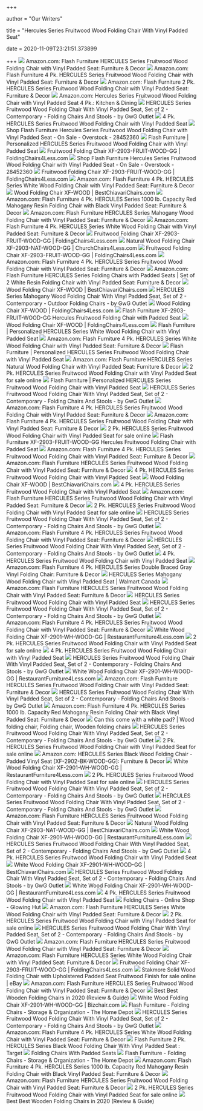 +++
        
author = "Our Writers"
        
title = "Hercules Series Fruitwood Wood Folding Chair With Vinyl Padded Seat"
        
date = 2020-11-09T23:21:51.373899
        
+++
[ ![](https://images-na.ssl-images-amazon.com/images/I/81OVBJW6qEL._AC_SL1500_.jpg)](https://images-na.ssl-images-amazon.com/images/I/81OVBJW6qEL._AC_SL1500_.jpg) Amazon.com: Flash Furniture HERCULES Series Fruitwood Wood Folding Chair  with Vinyl Padded Seat: Furniture & Decor
[ ![](https://images-na.ssl-images-amazon.com/images/I/919jIm9CCdL._AC_SX522_.jpg)](https://images-na.ssl-images-amazon.com/images/I/919jIm9CCdL._AC_SX522_.jpg) Amazon.com: Flash Furniture 4 Pk. HERCULES Series Fruitwood Wood Folding  Chair with Vinyl Padded Seat: Furniture & Decor
[ ![](https://images-na.ssl-images-amazon.com/images/I/81JAmWBVxrL._AC_SL1500_.jpg)](https://images-na.ssl-images-amazon.com/images/I/81JAmWBVxrL._AC_SL1500_.jpg) Amazon.com: Flash Furniture 2 Pk. HERCULES Series Fruitwood Wood Folding  Chair with Vinyl Padded Seat: Furniture & Decor
[ ![](https://images-na.ssl-images-amazon.com/images/I/61qrQZFA6DL._AC_SX522_.jpg)](https://images-na.ssl-images-amazon.com/images/I/61qrQZFA6DL._AC_SX522_.jpg) Amazon.com: Hercules Series Fruitwood Wood Folding Chair with Vinyl Padded  Seat 4 Pk.: Kitchen & Dining
[ ![](https://st.hzcdn.com/simgs/ff81ce590cb738fe_4-1556/home-design.jpg)](https://st.hzcdn.com/simgs/ff81ce590cb738fe_4-1556/home-design.jpg) HERCULES Series Fruitwood Wood Folding Chair With Vinyl Padded Seat, Set of  2 - Contemporary - Folding Chairs And Stools - by GwG Outlet
[ ![](https://az651873.vo.msecnd.net/img/prods/large/201_4xf2903fruitwoodgg.jpg)](https://az651873.vo.msecnd.net/img/prods/large/201_4xf2903fruitwoodgg.jpg) 4 Pk. HERCULES Series Fruitwood Wood Folding Chair with Vinyl Padded Seat
[ ![](https://ak1.ostkcdn.com/images/products/28452360/Flash-Furniture-Hercules-Series-Fruitwood-Wood-Folding-Chair-with-Vinyl-Padded-Seat-N-A-f0c29d86-1bd7-434f-9c68-d95a1f597791_600.jpg?impolicy=medium)](https://ak1.ostkcdn.com/images/products/28452360/Flash-Furniture-Hercules-Series-Fruitwood-Wood-Folding-Chair-with-Vinyl-Padded-Seat-N-A-f0c29d86-1bd7-434f-9c68-d95a1f597791_600.jpg?impolicy=medium) Shop Flash Furniture Hercules Series Fruitwood Wood Folding Chair with Vinyl  Padded Seat - On Sale - Overstock - 28452360
[ ![](https://cdn11.bigcommerce.com/s-v6z0da/images/stencil/1280x1280/products/20700/25572/XF-2903-FRUIT-WOOD-EMB-VYL-GG__80862.1545542615.jpg?c=2)](https://cdn11.bigcommerce.com/s-v6z0da/images/stencil/1280x1280/products/20700/25572/XF-2903-FRUIT-WOOD-EMB-VYL-GG__80862.1545542615.jpg?c=2) Flash Furniture | Personalized HERCULES Series Fruitwood Wood Folding Chair  with Vinyl Padded Seat
[ ![](https://www.foldingchairs4less.com/dw/image/v2/BBSJ_PRD/on/demandware.static/-/Sites-main/default/dwf8ca8d5d/images/FLASH_FURNITURE_XF-2903-FRUIT-WOOD-GG_REVIEW.jpg?sw=1200&sh=1200&sm=fit)](https://www.foldingchairs4less.com/dw/image/v2/BBSJ_PRD/on/demandware.static/-/Sites-main/default/dwf8ca8d5d/images/FLASH_FURNITURE_XF-2903-FRUIT-WOOD-GG_REVIEW.jpg?sw=1200&sh=1200&sm=fit) Fruitwood Folding Chair XF-2903-FRUIT-WOOD-GG | FoldingChairs4Less.com
[ ![](https://ak1.ostkcdn.com/images/products/28452360/Flash-Furniture-Hercules-Series-Fruitwood-Wood-Folding-Chair-with-Vinyl-Padded-Seat-N-A-f94e2c51-3c54-4740-a8f3-11016560b61a.jpg)](https://ak1.ostkcdn.com/images/products/28452360/Flash-Furniture-Hercules-Series-Fruitwood-Wood-Folding-Chair-with-Vinyl-Padded-Seat-N-A-f94e2c51-3c54-4740-a8f3-11016560b61a.jpg) Shop Flash Furniture Hercules Series Fruitwood Wood Folding Chair with Vinyl  Padded Seat - On Sale - Overstock - 28452360
[ ![](https://www.foldingchairs4less.com/dw/image/v2/BBSJ_PRD/on/demandware.static/-/Sites-main/default/dw5783be6b/images/FLASH_FURNITURE_XF-2903-FRUIT-WOOD-GG_INSET5.jpg?sw=1200&sh=1200&sm=fit)](https://www.foldingchairs4less.com/dw/image/v2/BBSJ_PRD/on/demandware.static/-/Sites-main/default/dw5783be6b/images/FLASH_FURNITURE_XF-2903-FRUIT-WOOD-GG_INSET5.jpg?sw=1200&sh=1200&sm=fit) Fruitwood Folding Chair XF-2903-FRUIT-WOOD-GG | FoldingChairs4Less.com
[ ![](https://images-na.ssl-images-amazon.com/images/I/816bT4R1YHL._AC_SL1500_.jpg)](https://images-na.ssl-images-amazon.com/images/I/816bT4R1YHL._AC_SL1500_.jpg) Amazon.com: Flash Furniture 4 Pk. HERCULES Series White Wood Folding Chair  with Vinyl Padded Seat: Furniture & Decor
[ ![](https://www.bestchiavarichairs.com/dw/image/v2/BBSJ_PRD/on/demandware.static/-/Sites-main/default/dw42a47bf7/images/FLASH_FURNITURE_XF-2902-BK-WOOD-GG_INSET4.jpg?sw=1200&sh=1200&sm=fit)](https://www.bestchiavarichairs.com/dw/image/v2/BBSJ_PRD/on/demandware.static/-/Sites-main/default/dw42a47bf7/images/FLASH_FURNITURE_XF-2902-BK-WOOD-GG_INSET4.jpg?sw=1200&sh=1200&sm=fit) Wood Folding Chair XF-WOOD | BestChiavariChairs.com
[ ![](https://images-na.ssl-images-amazon.com/images/I/91AFqRVVoSL._AC_SL1500_.jpg)](https://images-na.ssl-images-amazon.com/images/I/91AFqRVVoSL._AC_SL1500_.jpg) Amazon.com: Flash Furniture 4 Pk. HERCULES Series 1000 lb. Capacity Red  Mahogany Resin Folding Chair with Black Vinyl Padded Seat: Furniture & Decor
[ ![](https://images-na.ssl-images-amazon.com/images/I/81bPyX1LzHL._AC_SX522_.jpg)](https://images-na.ssl-images-amazon.com/images/I/81bPyX1LzHL._AC_SX522_.jpg) Amazon.com: Flash Furniture HERCULES Series Mahogany Wood Folding Chair  with Vinyl Padded Seat: Furniture & Decor
[ ![](https://images-na.ssl-images-amazon.com/images/I/71Fsl2dMYcL._AC_SL1500_.jpg)](https://images-na.ssl-images-amazon.com/images/I/71Fsl2dMYcL._AC_SL1500_.jpg) Amazon.com: Flash Furniture 4 Pk. HERCULES Series White Wood Folding Chair  with Vinyl Padded Seat: Furniture & Decor
[ ![](https://www.foldingchairs4less.com/dw/image/v2/BBSJ_PRD/on/demandware.static/-/Sites-main/default/dw35e5366a/images/FLASH_FURNITURE_XF-2903-FRUIT-WOOD-GG_INSET6.jpg?sw=1200&sh=1200&sm=fit)](https://www.foldingchairs4less.com/dw/image/v2/BBSJ_PRD/on/demandware.static/-/Sites-main/default/dw35e5366a/images/FLASH_FURNITURE_XF-2903-FRUIT-WOOD-GG_INSET6.jpg?sw=1200&sh=1200&sm=fit) Fruitwood Folding Chair XF-2903-FRUIT-WOOD-GG | FoldingChairs4Less.com
[ ![](https://www.churchchairs4less.com/dw/image/v2/BBSJ_PRD/on/demandware.static/-/Sites-main/default/dwd1fb0a08/images/FLASH_FURNITURE_XF-2903-NAT-WOOD-GG_MAIN_IMAGE.jpg?sw=2000&sh=2000&sm=fit)](https://www.churchchairs4less.com/dw/image/v2/BBSJ_PRD/on/demandware.static/-/Sites-main/default/dwd1fb0a08/images/FLASH_FURNITURE_XF-2903-NAT-WOOD-GG_MAIN_IMAGE.jpg?sw=2000&sh=2000&sm=fit) Natural Wood Folding Chair XF-2903-NAT-WOOD-GG | ChurchChairs4Less.com
[ ![](https://www.foldingchairs4less.com/dw/image/v2/BBSJ_PRD/on/demandware.static/-/Sites-main/default/dw4b03aba5/images/FLASH_FURNITURE_XF-2903-FRUIT-WOOD-GG_SAMPLE.jpg?sw=1200&sh=1200&sm=fit)](https://www.foldingchairs4less.com/dw/image/v2/BBSJ_PRD/on/demandware.static/-/Sites-main/default/dw4b03aba5/images/FLASH_FURNITURE_XF-2903-FRUIT-WOOD-GG_SAMPLE.jpg?sw=1200&sh=1200&sm=fit) Fruitwood Folding Chair XF-2903-FRUIT-WOOD-GG | FoldingChairs4Less.com
[ ![](https://m.media-amazon.com/images/I/81IaCAlvXTL._AC_SS350_.jpg)](https://m.media-amazon.com/images/I/81IaCAlvXTL._AC_SS350_.jpg) Amazon.com: Flash Furniture 4 Pk. HERCULES Series Fruitwood Wood Folding  Chair with Vinyl Padded Seat: Furniture & Decor
[ ![](https://images-na.ssl-images-amazon.com/images/I/71eeSXZAwZL._AC_SX522_.jpg)](https://images-na.ssl-images-amazon.com/images/I/71eeSXZAwZL._AC_SX522_.jpg) Amazon.com: Flash Furniture HERCULES Series Folding Chairs with Padded Seats  | Set of 2 White Resin Folding Chair with Vinyl Padded Seat: Furniture &  Decor
[ ![](https://www.bestchiavarichairs.com/dw/image/v2/BBSJ_PRD/on/demandware.static/-/Sites-main/default/dwdbb2edbd/images/FLASH_FURNITURE_XF-2902-BK-WOOD-GG_REVIEW.jpg?sw=1200&sh=1200&sm=fit)](https://www.bestchiavarichairs.com/dw/image/v2/BBSJ_PRD/on/demandware.static/-/Sites-main/default/dwdbb2edbd/images/FLASH_FURNITURE_XF-2902-BK-WOOD-GG_REVIEW.jpg?sw=1200&sh=1200&sm=fit) Wood Folding Chair XF-WOOD | BestChiavariChairs.com
[ ![](https://st.hzcdn.com/simgs/a991f8230cb738ed_9-1552/home-design.jpg)](https://st.hzcdn.com/simgs/a991f8230cb738ed_9-1552/home-design.jpg) HERCULES Series Mahogany Wood Folding Chair With Vinyl Padded Seat, Set of  2 - Contemporary - Outdoor Folding Chairs - by GwG Outlet
[ ![](https://www.foldingchairs4less.com/dw/image/v2/BBSJ_PRD/on/demandware.static/-/Sites-main/default/dwd22c8c99/images/FLASH_FURNITURE_XF-2902-BK-WOOD-GG_INSET5.jpg?sw=1200&sh=1200&sm=fit)](https://www.foldingchairs4less.com/dw/image/v2/BBSJ_PRD/on/demandware.static/-/Sites-main/default/dwd22c8c99/images/FLASH_FURNITURE_XF-2902-BK-WOOD-GG_INSET5.jpg?sw=1200&sh=1200&sm=fit) Wood Folding Chair XF-WOOD | FoldingChairs4Less.com
[ ![](https://www.webstaurantstore.com/images/products/landscape/445247/1637504.jpg)](https://www.webstaurantstore.com/images/products/landscape/445247/1637504.jpg) Flash Furniture XF-2903-FRUIT-WOOD-GG Hercules Fruitwood Folding Chair with Padded  Seat
[ ![](https://www.foldingchairs4less.com/dw/image/v2/BBSJ_PRD/on/demandware.static/-/Sites-main/default/dw5887ec1b/images/FLASH_FURNITURE_XF-2902-BK-WOOD-GG_INSET6.jpg?sw=1200&sh=1200&sm=fit)](https://www.foldingchairs4less.com/dw/image/v2/BBSJ_PRD/on/demandware.static/-/Sites-main/default/dw5887ec1b/images/FLASH_FURNITURE_XF-2902-BK-WOOD-GG_INSET6.jpg?sw=1200&sh=1200&sm=fit) Wood Folding Chair XF-WOOD | FoldingChairs4Less.com
[ ![](https://cdn11.bigcommerce.com/s-v6z0da/images/stencil/1280x1280/products/20698/25570/XF-2901-WH-WOOD-EMB-VYL-GG__94124.1545542607.jpg?c=2)](https://cdn11.bigcommerce.com/s-v6z0da/images/stencil/1280x1280/products/20698/25570/XF-2901-WH-WOOD-EMB-VYL-GG__94124.1545542607.jpg?c=2) Flash Furniture | Personalized HERCULES Series White Wood Folding Chair  with Vinyl Padded Seat
[ ![](https://images-na.ssl-images-amazon.com/images/I/41LAJzPTk7L._AC_UL320_SR288,320_.jpg)](https://images-na.ssl-images-amazon.com/images/I/41LAJzPTk7L._AC_UL320_SR288,320_.jpg) Amazon.com: Flash Furniture 4 Pk. HERCULES Series White Wood Folding Chair  with Vinyl Padded Seat: Furniture & Decor
[ ![](https://cdn11.bigcommerce.com/s-v6z0da/images/stencil/500x659/products/20701/25573/XF-2903-MAH-WOOD-EMB-VYL-GG__33591.1545542619.jpg?c=2)](https://cdn11.bigcommerce.com/s-v6z0da/images/stencil/500x659/products/20701/25573/XF-2903-MAH-WOOD-EMB-VYL-GG__33591.1545542619.jpg?c=2) Flash Furniture | Personalized HERCULES Series Fruitwood Wood Folding Chair  with Vinyl Padded Seat
[ ![](https://images-na.ssl-images-amazon.com/images/I/617t9EoozvL._AC_SL1000_.jpg)](https://images-na.ssl-images-amazon.com/images/I/617t9EoozvL._AC_SL1000_.jpg) Amazon.com: Flash Furniture HERCULES Series Natural Wood Folding Chair with Vinyl  Padded Seat: Furniture & Decor
[ ![](https://i.ebayimg.com/thumbs/images/g/b74AAOSwEkhZyl0T/s-l200.jpg)](https://i.ebayimg.com/thumbs/images/g/b74AAOSwEkhZyl0T/s-l200.jpg) 2 Pk. HERCULES Series Fruitwood Wood Folding Chair with Vinyl Padded Seat  for sale online
[ ![](https://cdn11.bigcommerce.com/s-v6z0da/images/stencil/500x659/products/20699/25571/XF-2902-BK-WOOD-EMB-VYL-GG__79223.1545542611.jpg?c=2)](https://cdn11.bigcommerce.com/s-v6z0da/images/stencil/500x659/products/20699/25571/XF-2902-BK-WOOD-EMB-VYL-GG__79223.1545542611.jpg?c=2) Flash Furniture | Personalized HERCULES Series Fruitwood Wood Folding Chair  with Vinyl Padded Seat
[ ![](https://st.hzcdn.com/fimgs/5c61045d0cb738e7_1548-w300-h300-b1-p0--.jpg)](https://st.hzcdn.com/fimgs/5c61045d0cb738e7_1548-w300-h300-b1-p0--.jpg) HERCULES Series Fruitwood Wood Folding Chair With Vinyl Padded Seat, Set of  2 - Contemporary - Folding Chairs And Stools - by GwG Outlet
[ ![](https://m.media-amazon.com/images/S/aplus-media/vc/cca47248-2092-41d8-965b-734ba103e542.__CR283,370,708,708_PT0_SX300_V1___.jpg)](https://m.media-amazon.com/images/S/aplus-media/vc/cca47248-2092-41d8-965b-734ba103e542.__CR283,370,708,708_PT0_SX300_V1___.jpg) Amazon.com: Flash Furniture 4 Pk. HERCULES Series Fruitwood Wood Folding  Chair with Vinyl Padded Seat: Furniture & Decor
[ ![](https://m.media-amazon.com/images/I/91uBjB91tKL._AC_SS350_.jpg)](https://m.media-amazon.com/images/I/91uBjB91tKL._AC_SS350_.jpg) Amazon.com: Flash Furniture 4 Pk. HERCULES Series Fruitwood Wood Folding  Chair with Vinyl Padded Seat: Furniture & Decor
[ ![](https://i.ebayimg.com/thumbs/images/g/le4AAOSwQXZZyl0Y/s-l200.jpg)](https://i.ebayimg.com/thumbs/images/g/le4AAOSwQXZZyl0Y/s-l200.jpg) 2 Pk. HERCULES Series Fruitwood Wood Folding Chair with Vinyl Padded Seat  for sale online
[ ![](https://cdnimg.webstaurantstore.com/images/videos/medium/xf2903wood.jpg)](https://cdnimg.webstaurantstore.com/images/videos/medium/xf2903wood.jpg) Flash Furniture XF-2903-FRUIT-WOOD-GG Hercules Fruitwood Folding Chair with Padded  Seat
[ ![](https://m.media-amazon.com/images/I/81J6AriXTLL._AC_SS350_.jpg)](https://m.media-amazon.com/images/I/81J6AriXTLL._AC_SS350_.jpg) Amazon.com: Flash Furniture 4 Pk. HERCULES Series Fruitwood Wood Folding  Chair with Vinyl Padded Seat: Furniture & Decor
[ ![](https://m.media-amazon.com/images/I/91vwzs0k6aL._AC_SS350_.jpg)](https://m.media-amazon.com/images/I/91vwzs0k6aL._AC_SS350_.jpg) Amazon.com: Flash Furniture HERCULES Series Fruitwood Wood Folding Chair  with Vinyl Padded Seat: Furniture & Decor
[ ![](https://az651873.vo.msecnd.net/img/prods/240/10_2hamc309avbkgg.jpg)](https://az651873.vo.msecnd.net/img/prods/240/10_2hamc309avbkgg.jpg) 4 Pk. HERCULES Series Fruitwood Wood Folding Chair with Vinyl Padded Seat
[ ![](https://www.bestchiavarichairs.com/dw/image/v2/BBSJ_PRD/on/demandware.static/-/Sites-main/default/dw7c60c3a8/images/FLASH_FURNITURE_PROMISE.jpg?sw=1200&sh=1200&sm=fit)](https://www.bestchiavarichairs.com/dw/image/v2/BBSJ_PRD/on/demandware.static/-/Sites-main/default/dw7c60c3a8/images/FLASH_FURNITURE_PROMISE.jpg?sw=1200&sh=1200&sm=fit) Wood Folding Chair XF-WOOD | BestChiavariChairs.com
[ ![](https://az651873.vo.msecnd.net/img/prods/240/10_2haf003dgygg.jpg)](https://az651873.vo.msecnd.net/img/prods/240/10_2haf003dgygg.jpg) 4 Pk. HERCULES Series Fruitwood Wood Folding Chair with Vinyl Padded Seat
[ ![](https://m.media-amazon.com/images/I/717tjeHyZiL._AC_SS350_.jpg)](https://m.media-amazon.com/images/I/717tjeHyZiL._AC_SS350_.jpg) Amazon.com: Flash Furniture HERCULES Series Fruitwood Wood Folding Chair  with Vinyl Padded Seat: Furniture & Decor
[ ![](https://i.ebayimg.com/thumbs/images/g/ecIAAOSwqYhZyl0L/s-l200.jpg)](https://i.ebayimg.com/thumbs/images/g/ecIAAOSwqYhZyl0L/s-l200.jpg) 2 Pk. HERCULES Series Fruitwood Wood Folding Chair with Vinyl Padded Seat  for sale online
[ ![](https://st.hzcdn.com/fimgs/fe51ba780cb738e5_1517-w300-h300-b1-p0--.jpg)](https://st.hzcdn.com/fimgs/fe51ba780cb738e5_1517-w300-h300-b1-p0--.jpg) HERCULES Series Fruitwood Wood Folding Chair With Vinyl Padded Seat, Set of  2 - Contemporary - Folding Chairs And Stools - by GwG Outlet
[ ![](https://m.media-amazon.com/images/S/aplus-media/vc/02316006-423b-4cff-803d-f20d4a71e910.__CR238,683,817,817_PT0_SX300_V1___.jpg)](https://m.media-amazon.com/images/S/aplus-media/vc/02316006-423b-4cff-803d-f20d4a71e910.__CR238,683,817,817_PT0_SX300_V1___.jpg) Amazon.com: Flash Furniture 4 Pk. HERCULES Series Fruitwood Wood Folding  Chair with Vinyl Padded Seat: Furniture & Decor
[ ![](https://st.hzcdn.com/fimgs/e2d110c809494530_4217-w300-h300-b1-p10--.jpg)](https://st.hzcdn.com/fimgs/e2d110c809494530_4217-w300-h300-b1-p10--.jpg) HERCULES Series Fruitwood Wood Folding Chair With Vinyl Padded Seat, Set of  2 - Contemporary - Folding Chairs And Stools - by GwG Outlet
[ ![](https://az651873.vo.msecnd.net/img/prods/240/10_2rutiwhitegg.jpg)](https://az651873.vo.msecnd.net/img/prods/240/10_2rutiwhitegg.jpg) 4 Pk. HERCULES Series Fruitwood Wood Folding Chair with Vinyl Padded Seat
[ ![](https://images-na.ssl-images-amazon.com/images/I/51Jw2oKCgJL._AC_SX466_.jpg)](https://images-na.ssl-images-amazon.com/images/I/51Jw2oKCgJL._AC_SX466_.jpg) Amazon.com: Flash Furniture 4 Pk. HERCULES Series Double Braced Gray Vinyl  Folding Chair: Furniture & Decor
[ ![](https://i5.walmartimages.ca/images/Large/854/092/6000199854092.jpg)](https://i5.walmartimages.ca/images/Large/854/092/6000199854092.jpg) HERCULES Series Mahogany Wood Folding Chair with Vinyl Padded Seat |  Walmart Canada
[ ![](https://images-na.ssl-images-amazon.com/images/I/71-mpR7UJ0L._AC_UL160_SR160,160_.jpg)](https://images-na.ssl-images-amazon.com/images/I/71-mpR7UJ0L._AC_UL160_SR160,160_.jpg) Amazon.com: Flash Furniture HERCULES Series Fruitwood Wood Folding Chair  with Vinyl Padded Seat: Furniture & Decor
[ ![](https://centralseating.com/media/magentothem/banner7/Banquette-Booth-Seating.gif)](https://centralseating.com/media/magentothem/banner7/Banquette-Booth-Seating.gif) HERCULES Series Fruitwood Wood Folding Chair with Vinyl Padded Seat
[ ![](https://st.hzcdn.com/fimgs/dd81d3280cb738e6_1521-w300-h300-b1-p0--.jpg)](https://st.hzcdn.com/fimgs/dd81d3280cb738e6_1521-w300-h300-b1-p0--.jpg) HERCULES Series Fruitwood Wood Folding Chair With Vinyl Padded Seat, Set of  2 - Contemporary - Folding Chairs And Stools - by GwG Outlet
[ ![](https://m.media-amazon.com/images/I/51-zP6e89wL._AC_SS350_.jpg)](https://m.media-amazon.com/images/I/51-zP6e89wL._AC_SS350_.jpg) Amazon.com: Flash Furniture 4 Pk. HERCULES Series Fruitwood Wood Folding  Chair with Vinyl Padded Seat: Furniture & Decor
[ ![](https://www.restaurantfurniture4less.com/dw/image/v2/BBSJ_PRD/on/demandware.static/-/Sites-main/default/dw8cfcc7d0/images/FLASH_FURNITURE_XF-2901-WH-WOOD-GG_INSET1.jpg?sw=1200&sh=1200&sm=fit)](https://www.restaurantfurniture4less.com/dw/image/v2/BBSJ_PRD/on/demandware.static/-/Sites-main/default/dw8cfcc7d0/images/FLASH_FURNITURE_XF-2901-WH-WOOD-GG_INSET1.jpg?sw=1200&sh=1200&sm=fit) White Wood Folding Chair XF-2901-WH-WOOD-GG | RestaurantFurniture4Less.com
[ ![](https://i.ebayimg.com/images/g/zWgAAOSwCFxeTQKg/s-l225.jpg)](https://i.ebayimg.com/images/g/zWgAAOSwCFxeTQKg/s-l225.jpg) 2 Pk. HERCULES Series Fruitwood Wood Folding Chair with Vinyl Padded Seat  for sale online
[ ![](https://az651873.vo.msecnd.net/img/prods/240/5_600675.jpg)](https://az651873.vo.msecnd.net/img/prods/240/5_600675.jpg) 4 Pk. HERCULES Series Fruitwood Wood Folding Chair with Vinyl Padded Seat
[ ![](https://st.hzcdn.com/fimgs/14018441091c38a3_3692-w300-h300-b1-p0--.jpg)](https://st.hzcdn.com/fimgs/14018441091c38a3_3692-w300-h300-b1-p0--.jpg) HERCULES Series Fruitwood Wood Folding Chair With Vinyl Padded Seat, Set of  2 - Contemporary - Folding Chairs And Stools - by GwG Outlet
[ ![](https://www.restaurantfurniture4less.com/dw/image/v2/BBSJ_PRD/on/demandware.static/-/Sites-main/default/dw45ce880f/images/FLASH_FURNITURE_XF-2901-WH-WOOD-GG_INSET6.jpg?sw=1200&sh=1200&sm=fit)](https://www.restaurantfurniture4less.com/dw/image/v2/BBSJ_PRD/on/demandware.static/-/Sites-main/default/dw45ce880f/images/FLASH_FURNITURE_XF-2901-WH-WOOD-GG_INSET6.jpg?sw=1200&sh=1200&sm=fit) White Wood Folding Chair XF-2901-WH-WOOD-GG | RestaurantFurniture4Less.com
[ ![](https://images-na.ssl-images-amazon.com/images/I/71aDP0A-YvL._AC_UL160_SR160,160_.jpg)](https://images-na.ssl-images-amazon.com/images/I/71aDP0A-YvL._AC_UL160_SR160,160_.jpg) Amazon.com: Flash Furniture HERCULES Series Fruitwood Wood Folding Chair  with Vinyl Padded Seat: Furniture & Decor
[ ![](https://st.hzcdn.com/fimgs/0f6115ca0f733b6f_0023-w300-h300-b1-p0--.jpg)](https://st.hzcdn.com/fimgs/0f6115ca0f733b6f_0023-w300-h300-b1-p0--.jpg) HERCULES Series Fruitwood Wood Folding Chair With Vinyl Padded Seat, Set of  2 - Contemporary - Folding Chairs And Stools - by GwG Outlet
[ ![](https://m.media-amazon.com/images/S/aplus-media/vc/4a73d36d-9cc0-4f38-9110-85724cd3bf60.__CR346,328,624,624_PT0_SX300_V1___.jpg)](https://m.media-amazon.com/images/S/aplus-media/vc/4a73d36d-9cc0-4f38-9110-85724cd3bf60.__CR346,328,624,624_PT0_SX300_V1___.jpg) Amazon.com: Flash Furniture 4 Pk. HERCULES Series 1000 lb. Capacity Red  Mahogany Resin Folding Chair with Black Vinyl Padded Seat: Furniture & Decor
[ ![](https://i.pinimg.com/originals/be/a7/f9/bea7f92460a290463bf86c7bd9e8bb89.jpg)](https://i.pinimg.com/originals/be/a7/f9/bea7f92460a290463bf86c7bd9e8bb89.jpg) Can this come with a white pad? | Wood folding chair, Folding chair, Wooden  folding chairs
[ ![](https://st.hzcdn.com/fimgs/f9312be60a3a7565_9639-w300-h300-b1-p10--.jpg)](https://st.hzcdn.com/fimgs/f9312be60a3a7565_9639-w300-h300-b1-p10--.jpg) HERCULES Series Fruitwood Wood Folding Chair With Vinyl Padded Seat, Set of  2 - Contemporary - Folding Chairs And Stools - by GwG Outlet
[ ![](https://i.ebayimg.com/thumbs/images/g/7O8AAOSwSeVePr74/s-l200.jpg)](https://i.ebayimg.com/thumbs/images/g/7O8AAOSwSeVePr74/s-l200.jpg) 2 Pk. HERCULES Series Fruitwood Wood Folding Chair with Vinyl Padded Seat  for sale online
[ ![](https://m.media-amazon.com/images/I/41DwzmBXVrL._AC_SS350_.jpg)](https://m.media-amazon.com/images/I/41DwzmBXVrL._AC_SS350_.jpg) Amazon.com: HERCULES Series Black Wood Folding Chair - Padded Vinyl Seat  [XF-2902-BK-WOOD-GG]: Furniture & Decor
[ ![](https://www.restaurantfurniture4less.com/dw/image/v2/BBSJ_PRD/on/demandware.static/-/Sites-main/default/dwc6deb4e6/images/FLASH_FURNITURE_XF-2901-WH-WOOD-GG_INSET2.jpg?sw=1200&sh=1200&sm=fit)](https://www.restaurantfurniture4less.com/dw/image/v2/BBSJ_PRD/on/demandware.static/-/Sites-main/default/dwc6deb4e6/images/FLASH_FURNITURE_XF-2901-WH-WOOD-GG_INSET2.jpg?sw=1200&sh=1200&sm=fit) White Wood Folding Chair XF-2901-WH-WOOD-GG | RestaurantFurniture4Less.com
[ ![](https://i.ebayimg.com/thumbs/images/g/u4gAAOSwYoddfah2/s-l200.jpg)](https://i.ebayimg.com/thumbs/images/g/u4gAAOSwYoddfah2/s-l200.jpg) 2 Pk. HERCULES Series Fruitwood Wood Folding Chair with Vinyl Padded Seat  for sale online
[ ![](https://st.hzcdn.com/fimgs/edc177130cb738ef_1520-w300-h300-b1-p0--.jpg)](https://st.hzcdn.com/fimgs/edc177130cb738ef_1520-w300-h300-b1-p0--.jpg) HERCULES Series Fruitwood Wood Folding Chair With Vinyl Padded Seat, Set of  2 - Contemporary - Folding Chairs And Stools - by GwG Outlet
[ ![](https://st.hzcdn.com/fimgs/ae91a3e00d51822a_8102-w300-h300-b1-p0--.jpg)](https://st.hzcdn.com/fimgs/ae91a3e00d51822a_8102-w300-h300-b1-p0--.jpg) HERCULES Series Fruitwood Wood Folding Chair With Vinyl Padded Seat, Set of  2 - Contemporary - Folding Chairs And Stools - by GwG Outlet
[ ![](https://m.media-amazon.com/images/I/41nMf26k0NL.jpg_SR247,139__BG0,0,0_.jpg)](https://m.media-amazon.com/images/I/41nMf26k0NL.jpg_SR247,139__BG0,0,0_.jpg) Amazon.com: Flash Furniture HERCULES Series Fruitwood Wood Folding Chair  with Vinyl Padded Seat: Furniture & Decor
[ ![](https://www.bestchiavarichairs.com/dw/image/v2/BBSJ_PRD/on/demandware.static/-/Sites-main/default/dwc8726943/images/FLASH_FURNITURE_XF-2903-NAT-WOOD-GG_INSET4.jpg?sw=1200&sh=1200&sm=fit)](https://www.bestchiavarichairs.com/dw/image/v2/BBSJ_PRD/on/demandware.static/-/Sites-main/default/dwc8726943/images/FLASH_FURNITURE_XF-2903-NAT-WOOD-GG_INSET4.jpg?sw=1200&sh=1200&sm=fit) Natural Wood Folding Chair XF-2903-NAT-WOOD-GG | BestChiavariChairs.com
[ ![](https://www.restaurantfurniture4less.com/dw/image/v2/BBSJ_PRD/on/demandware.static/-/Sites-main/default/dwbfe52c32/images/FLASH_FURNITURE_XF-2901-WH-WOOD-GG_INSET3.jpg?sw=1200&sh=1200&sm=fit)](https://www.restaurantfurniture4less.com/dw/image/v2/BBSJ_PRD/on/demandware.static/-/Sites-main/default/dwbfe52c32/images/FLASH_FURNITURE_XF-2901-WH-WOOD-GG_INSET3.jpg?sw=1200&sh=1200&sm=fit) White Wood Folding Chair XF-2901-WH-WOOD-GG | RestaurantFurniture4Less.com
[ ![](https://st.hzcdn.com/fimgs/72818a580cb7392c_1519-w300-h300-b1-p0--.jpg)](https://st.hzcdn.com/fimgs/72818a580cb7392c_1519-w300-h300-b1-p0--.jpg) HERCULES Series Fruitwood Wood Folding Chair With Vinyl Padded Seat, Set of  2 - Contemporary - Folding Chairs And Stools - by GwG Outlet
[ ![](https://az651873.vo.msecnd.net/img/prods/240/178_20002_02130_00.jpg)](https://az651873.vo.msecnd.net/img/prods/240/178_20002_02130_00.jpg) 4 Pk. HERCULES Series Fruitwood Wood Folding Chair with Vinyl Padded Seat
[ ![](https://www.bestchiavarichairs.com/dw/image/v2/BBSJ_PRD/on/demandware.static/-/Sites-main/default/dw979b4b85/images/FLASH_FURNITURE_XF-2901-WH-WOOD-GG_INSET4.jpg?sw=1200&sh=1200&sm=fit)](https://www.bestchiavarichairs.com/dw/image/v2/BBSJ_PRD/on/demandware.static/-/Sites-main/default/dw979b4b85/images/FLASH_FURNITURE_XF-2901-WH-WOOD-GG_INSET4.jpg?sw=1200&sh=1200&sm=fit) White Wood Folding Chair XF-2901-WH-WOOD-GG | BestChiavariChairs.com
[ ![](https://st.hzcdn.com/fimgs/425173a50ef0f1b1_9069-w300-h300-b1-p10--.jpg)](https://st.hzcdn.com/fimgs/425173a50ef0f1b1_9069-w300-h300-b1-p10--.jpg) HERCULES Series Fruitwood Wood Folding Chair With Vinyl Padded Seat, Set of  2 - Contemporary - Folding Chairs And Stools - by GwG Outlet
[ ![](https://www.restaurantfurniture4less.com/dw/image/v2/BBSJ_PRD/on/demandware.static/-/Sites-main/default/dw11dd3941/images/FLASH_FURNITURE_XF-2901-WH-WOOD-GG_REVIEW.jpg?sw=1200&sh=1200&sm=fit)](https://www.restaurantfurniture4less.com/dw/image/v2/BBSJ_PRD/on/demandware.static/-/Sites-main/default/dw11dd3941/images/FLASH_FURNITURE_XF-2901-WH-WOOD-GG_REVIEW.jpg?sw=1200&sh=1200&sm=fit) White Wood Folding Chair XF-2901-WH-WOOD-GG | RestaurantFurniture4Less.com
[ ![](https://az651873.vo.msecnd.net/img/prods/240/10_xustaredgg.jpg)](https://az651873.vo.msecnd.net/img/prods/240/10_xustaredgg.jpg) 4 Pk. HERCULES Series Fruitwood Wood Folding Chair with Vinyl Padded Seat
[ ![](https://cdn11.bigcommerce.com/s-a1yqkuk2je/images/stencil/532x532/products/8800/180653/flash-furniture-2-hercules-series-white-wood-folding-chair-with-vinyl-padded-seat__48862.1596262581.jpg?c=1)](https://cdn11.bigcommerce.com/s-a1yqkuk2je/images/stencil/532x532/products/8800/180653/flash-furniture-2-hercules-series-white-wood-folding-chair-with-vinyl-padded-seat__48862.1596262581.jpg?c=1) Folding Chairs - Online Shop - Glowing Hut
[ ![](https://m.media-amazon.com/images/I/71qnL8oHjzL._AC_SS350_.jpg)](https://m.media-amazon.com/images/I/71qnL8oHjzL._AC_SS350_.jpg) Amazon.com: Flash Furniture HERCULES Series White Wood Folding Chair with Vinyl  Padded Seat: Furniture & Decor
[ ![](https://i.ebayimg.com/thumbs/images/g/NU8AAOSw8hpeHjU1/s-l200.jpg)](https://i.ebayimg.com/thumbs/images/g/NU8AAOSw8hpeHjU1/s-l200.jpg) 2 Pk. HERCULES Series Fruitwood Wood Folding Chair with Vinyl Padded Seat  for sale online
[ ![](https://st.hzcdn.com/fimgs/fa5135d5089e0146_8563-w300-h300-b1-p10--.jpg)](https://st.hzcdn.com/fimgs/fa5135d5089e0146_8563-w300-h300-b1-p10--.jpg) HERCULES Series Fruitwood Wood Folding Chair With Vinyl Padded Seat, Set of  2 - Contemporary - Folding Chairs And Stools - by GwG Outlet
[ ![](https://images-na.ssl-images-amazon.com/images/I/71wepSoUGFL._CR0,195,1232,1232_UX175.jpg)](https://images-na.ssl-images-amazon.com/images/I/71wepSoUGFL._CR0,195,1232,1232_UX175.jpg) Amazon.com: Flash Furniture HERCULES Series Fruitwood Wood Folding Chair  with Vinyl Padded Seat: Furniture & Decor
[ ![](https://m.media-amazon.com/images/I/8171DJT3jIL._AC_SS350_.jpg)](https://m.media-amazon.com/images/I/8171DJT3jIL._AC_SS350_.jpg) Amazon.com: Flash Furniture HERCULES Series White Wood Folding Chair with Vinyl  Padded Seat: Furniture & Decor
[ ![](https://www.foldingchairs4less.com/on/demandware.static/Sites-foldingchairs4less-Site/-/default/dw80c6433b/images/logo.png)](https://www.foldingchairs4less.com/on/demandware.static/Sites-foldingchairs4less-Site/-/default/dw80c6433b/images/logo.png) Fruitwood Folding Chair XF-2903-FRUIT-WOOD-GG | FoldingChairs4Less.com
[ ![](https://i.ebayimg.com/images/g/Y8cAAOSwf9teQ5w1/s-l1600.jpg)](https://i.ebayimg.com/images/g/Y8cAAOSwf9teQ5w1/s-l1600.jpg) Stakmore Solid Wood Folding Chair with Upholstered Padded Seat Fruitwood  Finish for sale online | eBay
[ ![](https://images-na.ssl-images-amazon.com/images/I/71gP8EKK5qL._CR0,0,1414,1414_UX175.jpg)](https://images-na.ssl-images-amazon.com/images/I/71gP8EKK5qL._CR0,0,1414,1414_UX175.jpg) Amazon.com: Flash Furniture HERCULES Series Fruitwood Wood Folding Chair  with Vinyl Padded Seat: Furniture & Decor
[ ![](https://thebeastproduct.com/wp-content/uploads/2020/01/Linon-Keira-Pad-Folding-Chair.jpg)](https://thebeastproduct.com/wp-content/uploads/2020/01/Linon-Keira-Pad-Folding-Chair.jpg) Best Best Wooden Folding Chairs in 2020 (Review & Guide)
[ ![](https://www.bizchair.com/dw/image/v2/BBSJ_PRD/on/demandware.static/-/Sites-main/default/dwbfe52c32/images/FLASH_FURNITURE_XF-2901-WH-WOOD-GG_INSET3.jpg?sw=1200&sh=1200&sm=fit)](https://www.bizchair.com/dw/image/v2/BBSJ_PRD/on/demandware.static/-/Sites-main/default/dwbfe52c32/images/FLASH_FURNITURE_XF-2901-WH-WOOD-GG_INSET3.jpg?sw=1200&sh=1200&sm=fit) White Wood Folding Chair XF-2901-WH-WOOD-GG | Bizchair.com
[ ![](https://images.homedepot-static.com/productImages/da3c49e9-af71-4dc5-8fe5-5fa62a104343/svn/black-flash-furniture-folding-chairs-cga-hf-2225-bl-hd-64_400_compressed.jpg)](https://images.homedepot-static.com/productImages/da3c49e9-af71-4dc5-8fe5-5fa62a104343/svn/black-flash-furniture-folding-chairs-cga-hf-2225-bl-hd-64_400_compressed.jpg) Flash Furniture - Folding Chairs - Storage & Organization - The Home Depot
[ ![](https://st.hzcdn.com/fimgs/d1312e9b06424119_0178-w300-h300-b1-p0--.jpg)](https://st.hzcdn.com/fimgs/d1312e9b06424119_0178-w300-h300-b1-p0--.jpg) HERCULES Series Fruitwood Wood Folding Chair With Vinyl Padded Seat, Set of  2 - Contemporary - Folding Chairs And Stools - by GwG Outlet
[ ![](https://images-na.ssl-images-amazon.com/images/I/81wvWvM5xbL._AC_UL160_SR160,160_.jpg)](https://images-na.ssl-images-amazon.com/images/I/81wvWvM5xbL._AC_UL160_SR160,160_.jpg) Amazon.com: Flash Furniture 4 Pk. HERCULES Series White Wood Folding Chair  with Vinyl Padded Seat: Furniture & Decor
[ ![](https://target.scene7.com/is/image/Target/GUEST_7716b142-592d-4a4e-be61-f5371b24f01b)](https://target.scene7.com/is/image/Target/GUEST_7716b142-592d-4a4e-be61-f5371b24f01b) Flash Furniture 2 Pk. HERCULES Series Black Wood Folding Chair With Vinyl  Padded Seat : Target
[ ![](https://c.shld.net/rpx/i/s/pi/mp/10139695/prod_19509097507?src=https%3A%2F%2Fd1k0ppjronk6up.cloudfront.net%2Fproducts%2F1000001642%2Fin_images_Doba_20Images_2_LE_L_1_BLACK_GG.jpg&d=94a0e81e62cd78dd2f8644304878b02e249de7ed&hei=245&wid=245&op_sharpen=1&qlt=85)](https://c.shld.net/rpx/i/s/pi/mp/10139695/prod_19509097507?src=https%3A%2F%2Fd1k0ppjronk6up.cloudfront.net%2Fproducts%2F1000001642%2Fin_images_Doba_20Images_2_LE_L_1_BLACK_GG.jpg&d=94a0e81e62cd78dd2f8644304878b02e249de7ed&hei=245&wid=245&op_sharpen=1&qlt=85) Folding Chairs With Padded Seats
[ ![](https://images.homedepot-static.com/productImages/dc5a4c55-6006-49f8-ada1-d672867be369/svn/black-flash-furniture-folding-chairs-rutiblk-64_400_compressed.jpg)](https://images.homedepot-static.com/productImages/dc5a4c55-6006-49f8-ada1-d672867be369/svn/black-flash-furniture-folding-chairs-rutiblk-64_400_compressed.jpg) Flash Furniture - Folding Chairs - Storage & Organization - The Home Depot
[ ![](https://m.media-amazon.com/images/S/aplus-media/vc/dd087813-fdd9-4cdc-bd42-99e2cfa1a750.__CR219,910,587,587_PT0_SX300_V1___.jpg)](https://m.media-amazon.com/images/S/aplus-media/vc/dd087813-fdd9-4cdc-bd42-99e2cfa1a750.__CR219,910,587,587_PT0_SX300_V1___.jpg) Amazon.com: Flash Furniture 4 Pk. HERCULES Series 1000 lb. Capacity Red  Mahogany Resin Folding Chair with Black Vinyl Padded Seat: Furniture & Decor
[ ![](https://images-na.ssl-images-amazon.com/images/I/81DliQJa8cL._AC_UL160_SR160,160_.jpg)](https://images-na.ssl-images-amazon.com/images/I/81DliQJa8cL._AC_UL160_SR160,160_.jpg) Amazon.com: Flash Furniture HERCULES Series Fruitwood Wood Folding Chair  with Vinyl Padded Seat: Furniture & Decor
[ ![](https://i.ebayimg.com/thumbs/images/g/jzYAAOSwS3dbkJ-k/s-l200.jpg)](https://i.ebayimg.com/thumbs/images/g/jzYAAOSwS3dbkJ-k/s-l200.jpg) 2 Pk. HERCULES Series Fruitwood Wood Folding Chair with Vinyl Padded Seat  for sale online
[ ![](https://thebeastproduct.com/wp-content/uploads/2020/01/Cosco-Wood-Folding-Chair.jpg)](https://thebeastproduct.com/wp-content/uploads/2020/01/Cosco-Wood-Folding-Chair.jpg) Best Best Wooden Folding Chairs in 2020 (Review & Guide)
